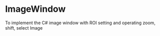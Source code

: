 # ImageWindow
To implement the C# image window with ROI setting and operating zoom, shift, select Image
